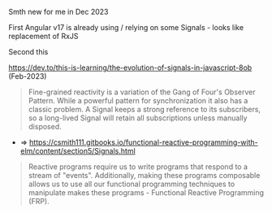 Smth new for me in Dec 2023

First Angular v17 is already using / relying on some Signals - looks like replacement of RxJS

Second this

https://dev.to/this-is-learning/the-evolution-of-signals-in-javascript-8ob (Feb-2023)
  
> Fine-grained reactivity is a variation of the Gang of Four's Observer Pattern. While a powerful pattern for synchronization it also has a classic problem. A Signal keeps a strong reference to its subscribers, so a long-lived Signal will retain all subscriptions unless manually disposed.

- => https://csmith111.gitbooks.io/functional-reactive-programming-with-elm/content/section5/Signals.html

> Reactive programs require us to write programs that respond to a stream of "events". Additionally, making these programs composable allows us to use all our functional programming techniques to manipulate makes these programs - Functional Reactive Programming (FRP).

